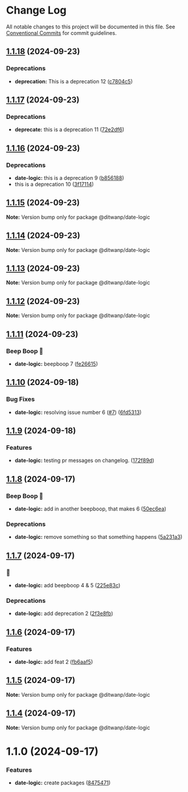 # Change Log

All notable changes to this project will be documented in this file.
See [Conventional Commits](https://conventionalcommits.org) for commit guidelines.

## [1.1.18](https://github.com/DitwanP/action-testing/compare/v1.1.17...v1.1.18) (2024-09-23)


### Deprecations

* **deprecation:** This is a deprecation 12 ([c7804c5](https://github.com/DitwanP/action-testing/commit/c7804c5bd5f4f0f7da7a4870a24aa411f8e953cb))



## [1.1.17](https://github.com/DitwanP/action-testing/compare/v1.1.16...v1.1.17) (2024-09-23)


### Deprecations

* **deprecate:** this is a deprecation 11 ([72e2df6](https://github.com/DitwanP/action-testing/commit/72e2df63015acc386f0a92d89114a7772441f3e0))



## [1.1.16](https://github.com/DitwanP/action-testing/compare/v1.1.15...v1.1.16) (2024-09-23)


### Deprecations

* **date-logic:** this is a deprecation 9 ([b856188](https://github.com/DitwanP/action-testing/commit/b856188165497ddcf409af1d633862a5e46968c7))
* this is a deprecation 10 ([3f17114](https://github.com/DitwanP/action-testing/commit/3f17114c4b6db07fc8491a1e6d79510231fbcfee))



## [1.1.15](https://github.com/DitwanP/action-testing/compare/v1.1.14...v1.1.15) (2024-09-23)

**Note:** Version bump only for package @ditwanp/date-logic





## [1.1.14](https://github.com/DitwanP/action-testing/compare/v1.1.13...v1.1.14) (2024-09-23)

**Note:** Version bump only for package @ditwanp/date-logic





## [1.1.13](https://github.com/DitwanP/action-testing/compare/v1.1.12...v1.1.13) (2024-09-23)

**Note:** Version bump only for package @ditwanp/date-logic





## [1.1.12](https://github.com/DitwanP/action-testing/compare/v1.1.11...v1.1.12) (2024-09-23)

**Note:** Version bump only for package @ditwanp/date-logic





## [1.1.11](https://github.com/DitwanP/action-testing/compare/v1.1.10...v1.1.11) (2024-09-23)


### Beep Boop 🤖

* **date-logic:** beepboop 7 ([fe26615](https://github.com/DitwanP/action-testing/commit/fe2661562973c38b97d3fa40265cb4ad06319dbd))



## [1.1.10](https://github.com/DitwanP/action-testing/compare/v1.1.9...v1.1.10) (2024-09-18)


### Bug Fixes

* **date-logic:** resolving issue number 6 ([#7](https://github.com/DitwanP/action-testing/issues/7)) ([6fd5313](https://github.com/DitwanP/action-testing/commit/6fd531306d48f85f2edd4f68705e3586a8f8e906))



## [1.1.9](https://github.com/DitwanP/action-testing/compare/v1.1.8...v1.1.9) (2024-09-18)


### Features

* **date-logic:** testing pr messages on changelog. ([172f89d](https://github.com/DitwanP/action-testing/commit/172f89d642be06b4ae0e7ecf1506470a3fc34ce9))



## [1.1.8](https://github.com/DitwanP/action-testing/compare/v1.1.7...v1.1.8) (2024-09-17)


### Beep Boop 🤖

* **date-logic:** add in another beepboop, that makes 6 ([50ec6ea](https://github.com/DitwanP/action-testing/commit/50ec6eac8217687664a53c4673bb163a0fb4f697))


### Deprecations

* **date-logic:** remove something so that something happens ([5a231a3](https://github.com/DitwanP/action-testing/commit/5a231a31bccfde04b711f59cd105f2e95486ab0a))



## [1.1.7](https://github.com/DitwanP/action-testing/compare/v1.1.6...v1.1.7) (2024-09-17)


### 🤖

* **date-logic:** add beepboop 4 & 5 ([225e83c](https://github.com/DitwanP/action-testing/commit/225e83c9e19cd57c133aa1e64530b0f13951dd79))


### Deprecations

* **date-logic:** add deprecation 2 ([2f3e8fb](https://github.com/DitwanP/action-testing/commit/2f3e8fb563915707199632814d78c58ffc55912d))



## [1.1.6](https://github.com/DitwanP/action-testing/compare/v1.1.5...v1.1.6) (2024-09-17)


### Features

* **date-logic:** add feat 2 ([fb6aaf5](https://github.com/DitwanP/action-testing/commit/fb6aaf57e394274c6aa4007845f4a3c6dec11f90))



## [1.1.5](https://github.com/DitwanP/action-testing/compare/v1.1.4...v1.1.5) (2024-09-17)

**Note:** Version bump only for package @ditwanp/date-logic





## [1.1.4](https://github.com/DitwanP/action-testing/compare/v1.1.3...v1.1.4) (2024-09-17)

**Note:** Version bump only for package @ditwanp/date-logic





# 1.1.0 (2024-09-17)


### Features

* **date-logic:** create packages ([8475471](https://github.com/DitwanP/action-testing/commit/847547140a521820632f2d3b1ac1249941dec848))
